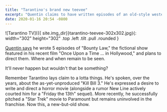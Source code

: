 ```yaml
---
title: "Tarantino's brand new teevee"
excerpt: "Quentin claims to have written episodes of an old-style western show."
date: 2020-01-16 20:54 -0800
---
```


![Tarantino TV]({{ site.img_dir}}tarantino-teevee-302x302.jpg){: width="302" height="302" .top .left .tilt .pull .rounded }

[Quentin says](https://deadline.com/2020/01/quentin-tarantino-oscar-nominations-once-upon-a-time-in-hollywood-star-trek-bounty-law-tv-series-1202829629/) he wrote 5 episodes of "Bounty Law," the fictional show featured in his recent film "Once Upon a Time ... in Hollywood," and plans to direct them. Where and when remain to be seen.

It'll never happen but wouldn't that be something?

Remember Tarantino lays claim to a lotta things. He's spoken, over the years, about the as-yet-unproduced "Kill Bill 3." He's expressed a desire to write and direct a horror movie (alongside a rumor New Line actively courted him for a "Friday the 13th" sequel). More recently, he successfully pitched a "Star Trek" movie to Paramount but remains uninvolved in the franchise. Now this, a new-but-old show.
